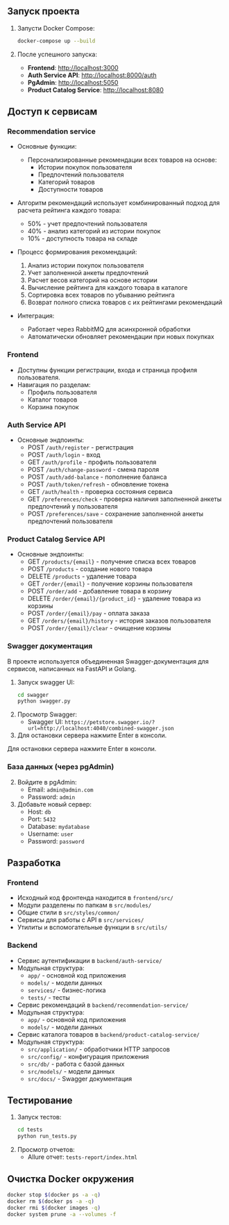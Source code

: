## Запуск проекта

1. Запусти Docker Compose:

   ```bash
   docker-compose up --build
   ```

2. После успешного запуска:

   - **Frontend**: [http://localhost:3000](http://localhost:3000)
   - **Auth Service API**: [http://localhost:8000/auth](http://localhost:8000/auth)
   - **PgAdmin**: [http://localhost:5050](http://localhost:5050)
   - **Product Catalog Service**: [http://localhost:8080](http://localhost:8080)

## Доступ к сервисам

### Recommendation service
- Основные функции:
  - Персонализированные рекомендации всех товаров на основе:
    - Истории покупок пользователя
    - Предпочтений пользователя
    - Категорий товаров
    - Доступности товаров

- Алгоритм рекомендаций использует комбинированный подход для расчета рейтинга каждого товара:
  - 50% - учет предпочтений пользователя
  - 40% - анализ категорий из истории покупок
  - 10% - доступность товара на складе

- Процесс формирования рекомендаций:
  1. Анализ истории покупок пользователя
  2. Учет заполненной анкеты предпочтений
  3. Расчет весов категорий на основе истории
  4. Вычисление рейтинга для каждого товара в каталоге
  5. Сортировка всех товаров по убыванию рейтинга
  6. Возврат полного списка товаров с их рейтингами рекомендаций

- Интеграция:
  - Работает через RabbitMQ для асинхронной обработки
  - Автоматически обновляет рекомендации при новых покупках

### Frontend
- Доступны функции регистрации, входа и страница профиля пользователя.
- Навигация по разделам:
  - Профиль пользователя
  - Каталог товаров
  - Корзина покупок

### Auth Service API
- Основные эндпоинты:
  - POST `/auth/register` - регистрация
  - POST `/auth/login` - вход
  - GET `/auth/profile` - профиль пользователя
  - POST `/auth/change-password` - смена пароля
  - POST `/auth/add-balance` - пополнение баланса
  - POST `/auth/token/refresh` - обновление токена
  - GET `/auth/health` - проверка состояния сервиса
  - GET `/preferences/check` - проверка наличия заполненной анкеты предпочтений у пользователя
  - POST `/preferences/save` - сохранение заполненной анкеты предпочтений пользователя

### Product Catalog Service API
- Основные эндпоинты:
  - GET `/products/{email}` - получение списка всех товаров
  - POST `/products` - создание нового товара
  - DELETE `/products` - удаление товара
  - GET `/order/{email}` - получение корзины пользователя
  - POST `/order/add` - добавление товара в корзину
  - DELETE `/order/{email}/{product_id}` - удаление товара из корзины
  - POST `/order/{email}/pay` - оплата заказа
  - GET `/orders/{email}/history` - история заказов пользователя
  - POST `/order/{email}/clear` - очищение корзины

### Swagger документация
В проекте используется объединенная Swagger-документация для сервисов, написанных на FastAPI и Golang.
1. Запуск swagger UI:
   ```bash
   cd swagger
   python swagger.py
   ```
2. Просмотр Swagger:
   - Swagger UI: `https://petstore.swagger.io/?url=http://localhost:4040/combined-swagger.json`
3. Для остановки сервера нажмите Enter в консоли.

Для остановки сервера нажмите Enter в консоли.
### База данных (через pgAdmin)
2. Войдите в pgAdmin:
   - Email: `admin@admin.com`
   - Password: `admin`
3. Добавьте новый сервер:
   - Host: `db`
   - Port: `5432`
   - Database: `mydatabase`
   - Username: `user`
   - Password: `password`

## Разработка

### Frontend
- Исходный код фронтенда находится в `frontend/src/`
- Модули разделены по папкам в `src/modules/`
- Общие стили в `src/styles/common/`
- Сервисы для работы с API в `src/services/`
- Утилиты и вспомогательные функции в `src/utils/`

### Backend
- Сервис аутентификации в `backend/auth-service/`
- Модульная структура:
  - `app/` - основной код приложения
  - `models/` - модели данных
  - `services/` - бизнес-логика
  - `tests/` - тесты
- Сервис рекомендаций в `backend/recommendation-service/`
- Модульная структура:
  - `app/` - основной код приложения
  - `models/` - модели данных
- Сервис каталога товаров в `backend/product-catalog-service/`
- Модульная структура:
  - `src/application/` - обработчики HTTP запросов
  - `src/config/` - конфигурация приложения
  - `src/db/` - работа с базой данных
  - `src/models/` - модели данных
  - `src/docs/` - Swagger документация

## Тестирование

1. Запуск тестов:
   ```bash
   cd tests
   python run_tests.py
   ```
2. Просмотр отчетов:
   - Allure отчет: `tests-report/index.html`

## Очистка Docker окружения

```bash
docker stop $(docker ps -a -q)
docker rm $(docker ps -a -q)
docker rmi $(docker images -q)
docker system prune -a --volumes -f
```
